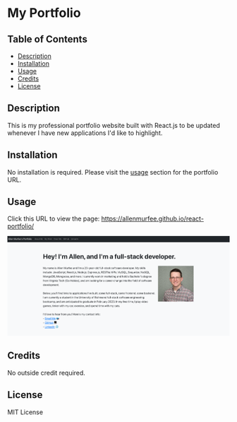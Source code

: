 # My Portfolio

## Table of Contents

- [Description](#description)
- [Installation](#installation)
- [Usage](#usage)
- [Credits](#credits)
- [License](#license)

## Description

This is my professional portfolio website built with React.js to be updated whenever I have new applications I'd like to highlight.

## Installation

No installation is required. Please visit the [usage](#usage) section for the portfolio URL.

## Usage

Click this URL to view the page: https://allenmurfee.github.io/react-portfolio/

![portfolio screenshot](./public/screenshot3.png)

## Credits

No outside credit required.

## License

MIT License
